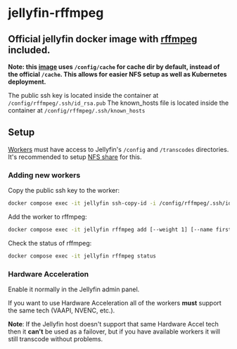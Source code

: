 # jellyfin-rffmpeg

## Official jellyfin docker image with [rffmpeg](https://github.com/joshuaboniface/rffmpeg) included.

**Note: this [image](https://github.com/aleksasiriski/jellyfin-rffmpeg/blob/master/Dockerfile#L36) uses `/config/cache` for cache dir by default, instead of the official `/cache`. This allows for easier NFS setup as well as Kubernetes deployment.**

The public ssh key is located inside the container at `/config/rffmpeg/.ssh/id_rsa.pub`
The known_hosts file is located inside the container at `/config/rffmpeg/.ssh/known_hosts`

## Setup

[Workers](https://github.com/aleksasiriski/rffmpeg-worker) must have access to Jellyfin's `/config` and `/transcodes` directories. It's recommended to setup [NFS share](https://github.com/aleksasiriski/jellyfin-rffmpeg/blob/master/docker-compose.example.yml) for this.

### Adding new workers

Copy the public ssh key to the worker:
```bash
docker compose exec -it jellyfin ssh-copy-id -i /config/rffmpeg/.ssh/id_rsa.pub <probably_root>@<worker_ip_address>
```

Add the worker to rffmpeg:
```bash
docker compose exec -it jellyfin rffmpeg add [--weight 1] [--name first_worker] <worker_ip_address>
```

Check the status of rffmpeg:

```bash
docker compose exec -it jellyfin rffmpeg status
```

### Hardware Acceleration

Enable it normally in the Jellyfin admin panel.

If you want to use Hardware Acceleration all of the workers **must** support the same tech (VAAPI, NVENC, etc.).

**Note**: If the Jellyfin host doesn't support that same Hardware Accel tech then it **can't** be used as a failover, but if you have available workers it will still transcode without problems.
